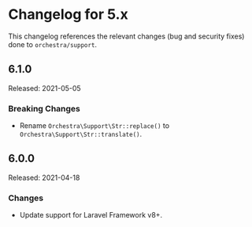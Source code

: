 # Changelog for 5.x

This changelog references the relevant changes (bug and security fixes) done to `orchestra/support`.

## 6.1.0

Released: 2021-05-05

### Breaking Changes

* Rename `Orchestra\Support\Str::replace()` to  `Orchestra\Support\Str::translate()`.

## 6.0.0

Released: 2021-04-18

### Changes

* Update support for Laravel Framework v8+.
